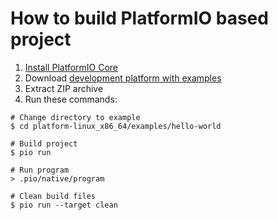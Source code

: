 How to build PlatformIO based project
=====================================

1. [Install PlatformIO Core](https://docs.platformio.org/page/core.html)
2. Download [development platform with examples](https://github.com/platformio/platform-linux_x86_64/archive/develop.zip)
3. Extract ZIP archive
4. Run these commands:

```shell
# Change directory to example
$ cd platform-linux_x86_64/examples/hello-world

# Build project
$ pio run

# Run program
> .pio/native/program

# Clean build files
$ pio run --target clean
```
